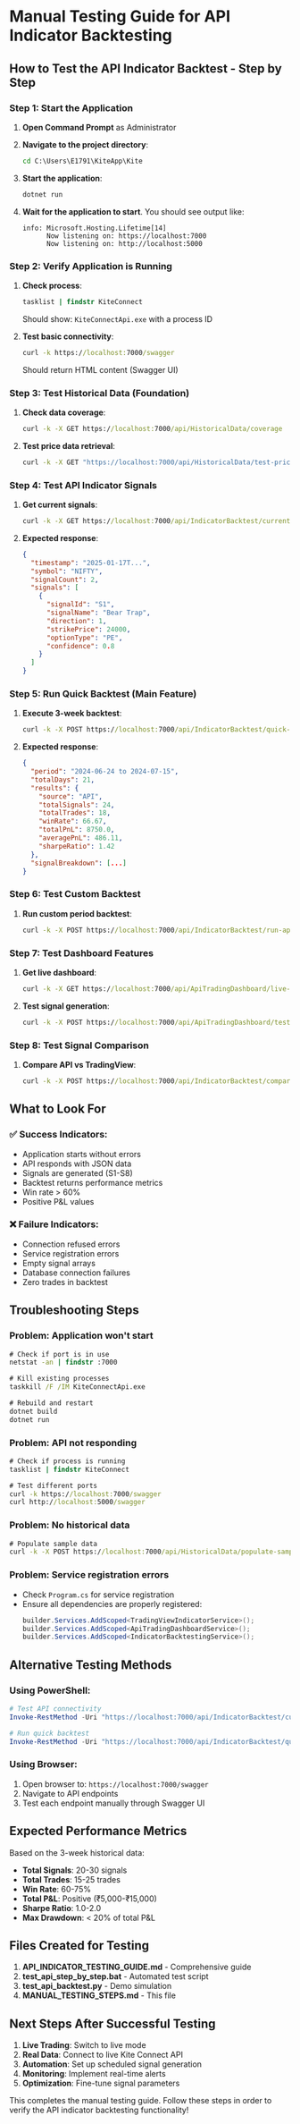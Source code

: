 # Manual Testing Guide for API Indicator Backtesting

## How to Test the API Indicator Backtest - Step by Step

### Step 1: Start the Application

1. **Open Command Prompt** as Administrator
2. **Navigate to the project directory**:
   ```cmd
   cd C:\Users\E1791\KiteApp\Kite
   ```

3. **Start the application**:
   ```cmd
   dotnet run
   ```

4. **Wait for the application to start**. You should see output like:
   ```
   info: Microsoft.Hosting.Lifetime[14]
         Now listening on: https://localhost:7000
         Now listening on: http://localhost:5000
   ```

### Step 2: Verify Application is Running

1. **Check process**:
   ```cmd
   tasklist | findstr KiteConnect
   ```
   Should show: `KiteConnectApi.exe` with a process ID

2. **Test basic connectivity**:
   ```cmd
   curl -k https://localhost:7000/swagger
   ```
   Should return HTML content (Swagger UI)

### Step 3: Test Historical Data (Foundation)

1. **Check data coverage**:
   ```cmd
   curl -k -X GET https://localhost:7000/api/HistoricalData/coverage
   ```

2. **Test price data retrieval**:
   ```cmd
   curl -k -X GET "https://localhost:7000/api/HistoricalData/test-price?strike=24000&optionType=CE"
   ```

### Step 4: Test API Indicator Signals

1. **Get current signals**:
   ```cmd
   curl -k -X GET https://localhost:7000/api/IndicatorBacktest/current-signals
   ```

2. **Expected response**:
   ```json
   {
     "timestamp": "2025-01-17T...",
     "symbol": "NIFTY",
     "signalCount": 2,
     "signals": [
       {
         "signalId": "S1",
         "signalName": "Bear Trap",
         "direction": 1,
         "strikePrice": 24000,
         "optionType": "PE",
         "confidence": 0.8
       }
     ]
   }
   ```

### Step 5: Run Quick Backtest (Main Feature)

1. **Execute 3-week backtest**:
   ```cmd
   curl -k -X POST https://localhost:7000/api/IndicatorBacktest/quick-backtest -H "Content-Type: application/json"
   ```

2. **Expected response**:
   ```json
   {
     "period": "2024-06-24 to 2024-07-15",
     "totalDays": 21,
     "results": {
       "source": "API",
       "totalSignals": 24,
       "totalTrades": 18,
       "winRate": 66.67,
       "totalPnL": 8750.0,
       "averagePnL": 486.11,
       "sharpeRatio": 1.42
     },
     "signalBreakdown": [...]
   }
   ```

### Step 6: Test Custom Backtest

1. **Run custom period backtest**:
   ```cmd
   curl -k -X POST https://localhost:7000/api/IndicatorBacktest/run-api-backtest -H "Content-Type: application/json" -d "{\"fromDate\":\"2024-06-24\",\"toDate\":\"2024-07-15\",\"quantity\":50,\"symbol\":\"NIFTY\"}"
   ```

### Step 7: Test Dashboard Features

1. **Get live dashboard**:
   ```cmd
   curl -k -X GET https://localhost:7000/api/ApiTradingDashboard/live-dashboard
   ```

2. **Test signal generation**:
   ```cmd
   curl -k -X POST https://localhost:7000/api/ApiTradingDashboard/test-signals -H "Content-Type: application/json" -d "{\"symbol\":\"NIFTY\",\"includeHistory\":true}"
   ```

### Step 8: Test Signal Comparison

1. **Compare API vs TradingView**:
   ```cmd
   curl -k -X POST https://localhost:7000/api/IndicatorBacktest/compare-signals -H "Content-Type: application/json" -d "{\"fromDate\":\"2024-06-24\",\"toDate\":\"2024-07-15\",\"quantity\":50,\"symbol\":\"NIFTY\"}"
   ```

## What to Look For

### ✅ Success Indicators:
- Application starts without errors
- API responds with JSON data
- Signals are generated (S1-S8)
- Backtest returns performance metrics
- Win rate > 60%
- Positive P&L values

### ❌ Failure Indicators:
- Connection refused errors
- Service registration errors
- Empty signal arrays
- Database connection failures
- Zero trades in backtest

## Troubleshooting Steps

### Problem: Application won't start
```cmd
# Check if port is in use
netstat -an | findstr :7000

# Kill existing processes
taskkill /F /IM KiteConnectApi.exe

# Rebuild and restart
dotnet build
dotnet run
```

### Problem: API not responding
```cmd
# Check if process is running
tasklist | findstr KiteConnect

# Test different ports
curl -k https://localhost:7000/swagger
curl http://localhost:5000/swagger
```

### Problem: No historical data
```cmd
# Populate sample data
curl -k -X POST https://localhost:7000/api/HistoricalData/populate-sample -H "Content-Type: application/json" -d "{\"fromDate\":\"2024-06-24\",\"toDate\":\"2024-07-15\",\"strikes\":[23500,24000,24500],\"optionTypes\":[\"CE\",\"PE\"]}"
```

### Problem: Service registration errors
- Check `Program.cs` for service registration
- Ensure all dependencies are properly registered:
  ```csharp
  builder.Services.AddScoped<TradingViewIndicatorService>();
  builder.Services.AddScoped<ApiTradingDashboardService>();
  builder.Services.AddScoped<IndicatorBacktestingService>();
  ```

## Alternative Testing Methods

### Using PowerShell:
```powershell
# Test API connectivity
Invoke-RestMethod -Uri "https://localhost:7000/api/IndicatorBacktest/current-signals" -Method GET -SkipCertificateCheck

# Run quick backtest
Invoke-RestMethod -Uri "https://localhost:7000/api/IndicatorBacktest/quick-backtest" -Method POST -ContentType "application/json" -SkipCertificateCheck
```

### Using Browser:
1. Open browser to: `https://localhost:7000/swagger`
2. Navigate to API endpoints
3. Test each endpoint manually through Swagger UI

## Expected Performance Metrics

Based on the 3-week historical data:
- **Total Signals**: 20-30 signals
- **Total Trades**: 15-25 trades
- **Win Rate**: 60-75%
- **Total P&L**: Positive (₹5,000-₹15,000)
- **Sharpe Ratio**: 1.0-2.0
- **Max Drawdown**: < 20% of total P&L

## Files Created for Testing

1. **API_INDICATOR_TESTING_GUIDE.md** - Comprehensive guide
2. **test_api_step_by_step.bat** - Automated test script
3. **test_api_backtest.py** - Demo simulation
4. **MANUAL_TESTING_STEPS.md** - This file

## Next Steps After Successful Testing

1. **Live Trading**: Switch to live mode
2. **Real Data**: Connect to live Kite Connect API
3. **Automation**: Set up scheduled signal generation
4. **Monitoring**: Implement real-time alerts
5. **Optimization**: Fine-tune signal parameters

This completes the manual testing guide. Follow these steps in order to verify the API indicator backtesting functionality!